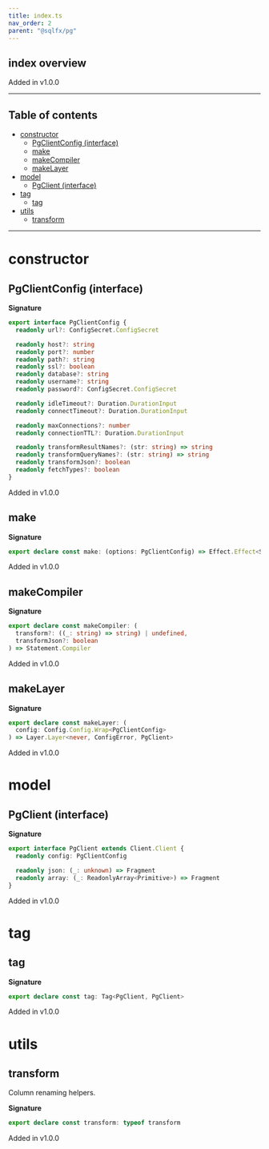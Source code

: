 ```yaml
---
title: index.ts
nav_order: 2
parent: "@sqlfx/pg"
---
```


## index overview

Added in v1.0.0

---

<h2 class="text-delta">Table of contents</h2>

- [constructor](#constructor)
  - [PgClientConfig (interface)](#pgclientconfig-interface)
  - [make](#make)
  - [makeCompiler](#makecompiler)
  - [makeLayer](#makelayer)
- [model](#model)
  - [PgClient (interface)](#pgclient-interface)
- [tag](#tag)
  - [tag](#tag-1)
- [utils](#utils)
  - [transform](#transform)

---

# constructor

## PgClientConfig (interface)

**Signature**

```ts
export interface PgClientConfig {
  readonly url?: ConfigSecret.ConfigSecret

  readonly host?: string
  readonly port?: number
  readonly path?: string
  readonly ssl?: boolean
  readonly database?: string
  readonly username?: string
  readonly password?: ConfigSecret.ConfigSecret

  readonly idleTimeout?: Duration.DurationInput
  readonly connectTimeout?: Duration.DurationInput

  readonly maxConnections?: number
  readonly connectionTTL?: Duration.DurationInput

  readonly transformResultNames?: (str: string) => string
  readonly transformQueryNames?: (str: string) => string
  readonly transformJson?: boolean
  readonly fetchTypes?: boolean
}
```

Added in v1.0.0

## make

**Signature**

```ts
export declare const make: (options: PgClientConfig) => Effect.Effect<Scope, never, PgClient>
```

Added in v1.0.0

## makeCompiler

**Signature**

```ts
export declare const makeCompiler: (
  transform?: ((_: string) => string) | undefined,
  transformJson?: boolean
) => Statement.Compiler
```

Added in v1.0.0

## makeLayer

**Signature**

```ts
export declare const makeLayer: (
  config: Config.Config.Wrap<PgClientConfig>
) => Layer.Layer<never, ConfigError, PgClient>
```

Added in v1.0.0

# model

## PgClient (interface)

**Signature**

```ts
export interface PgClient extends Client.Client {
  readonly config: PgClientConfig

  readonly json: (_: unknown) => Fragment
  readonly array: (_: ReadonlyArray<Primitive>) => Fragment
}
```

Added in v1.0.0

# tag

## tag

**Signature**

```ts
export declare const tag: Tag<PgClient, PgClient>
```

Added in v1.0.0

# utils

## transform

Column renaming helpers.

**Signature**

```ts
export declare const transform: typeof transform
```

Added in v1.0.0
